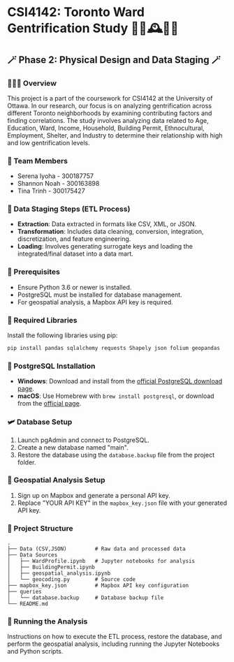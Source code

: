 # CSI4142: Toronto Ward Gentrification Study 🥭🌠🕰️🍄🎨

## 🪄 Phase 2: Physical Design and Data Staging 🪄

### 🚴🏻‍♀️ Overview
This project is a part of the coursework for CSI4142 at the University of Ottawa. In our research, our focus is on analyzing gentrification across different Toronto neighborhoods by examining contributing factors and finding correlations. The study involves analyzing data related to Age, Education, Ward, Income, Household, Building Permit, Ethnocultural, Employment, Shelter, and Industry to determine their relationship with high and low gentrification levels.

### 🥨 Team Members
- Serena Iyoha - 300187757
- Shannon Noah - 300163898
- Tina Trinh - 300175427

### 🎋 Data Staging Steps (ETL Process)
- **Extraction**: Data extracted in formats like CSV, XML, or JSON.
- **Transformation**: Includes data cleaning, conversion, integration, discretization, and feature engineering.
- **Loading**: Involves generating surrogate keys and loading the integrated/final dataset into a data mart.

### 🐌 Prerequisites
- Ensure Python 3.6 or newer is installed.
- PostgreSQL must be installed for database management.
- For geospatial analysis, a Mapbox API key is required.

### 👒 Required Libraries
Install the following libraries using pip:

```bash
pip install pandas sqlalchemy requests Shapely json folium geopandas
```

### 📙 PostgreSQL Installation
- **Windows**: Download and install from the [official PostgreSQL download page](https://www.postgresql.org/download/windows/).
- **macOS**: Use Homebrew with `brew install postgresql`, or download from the [official page](https://www.postgresql.org/download/macosx/).

### 🛩️ Database Setup
1. Launch pgAdmin and connect to PostgreSQL.
2. Create a new database named "main".
3. Restore the database using the `database.backup` file from the project folder.

### 🏓 Geospatial Analysis Setup
1. Sign up on Mapbox and generate a personal API key.
2. Replace "YOUR API KEY" in the `mapbox_key.json` file with your generated API key.

### 🥃 Project Structure
```plaintext
.
├── Data (CSV,JSON)         # Raw data and processed data
├── Data Sources               
│   ├── WardProfile.ipynb   # Jupyter notebooks for analysis
│   ├── BuildingPermit.ipynb
│   ├── geospatial_analysis.ipynb
│   └── geocoding.py        # Source code
├── mapbox_key.json         # Mapbox API key configuration
├── queries       
│   └── database.backup     # Database backup file
└── README.md
```

### 🧄 Running the Analysis
Instructions on how to execute the ETL process, restore the database, and perform the geospatial analysis, including running the Jupyter Notebooks and Python scripts.
